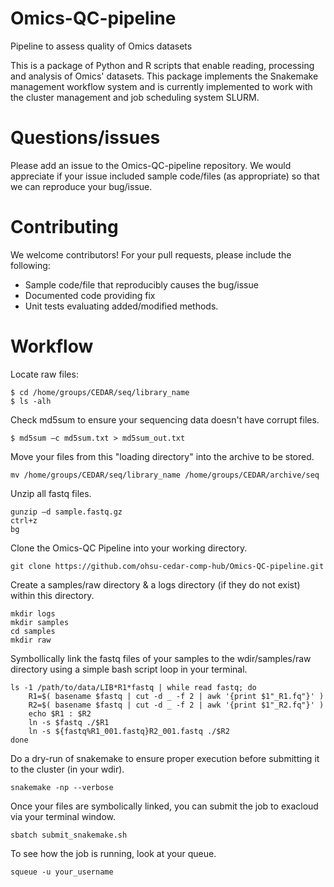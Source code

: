 Omics-QC-pipeline
======================

Pipeline to assess quality of Omics datasets

This is a package of Python and R scripts that enable reading, processing and analysis of Omics' datasets. 
This package implements the Snakemake management workflow system and is currently implemented to work with 
the cluster management and job scheduling system SLURM. 

Questions/issues
======================

Please add an issue to the Omics-QC-pipeline repository. We would appreciate if your issue included sample code/files 
(as appropriate) so that we can reproduce your bug/issue. 


Contributing
======================

We welcome contributors! For your pull requests, please include the following:

* Sample code/file that reproducibly causes the bug/issue
* Documented code providing fix
* Unit tests evaluating added/modified methods. 

Workflow
======================

Locate raw files:

```
$ cd /home/groups/CEDAR/seq/library_name
$ ls -alh
```

Check md5sum to ensure your sequencing data doesn't have corrupt files.

```
$ md5sum –c md5sum.txt > md5sum_out.txt
```

Move your files from this "loading directory" into the archive to be stored.

```
mv /home/groups/CEDAR/seq/library_name /home/groups/CEDAR/archive/seq
```

Unzip all fastq files.

```
gunzip –d sample.fastq.gz
ctrl+z
bg
```

Clone the Omics-QC Pipeline into your working directory.

```
git clone https://github.com/ohsu-cedar-comp-hub/Omics-QC-pipeline.git
```

Create a samples/raw directory & a logs directory (if they do not exist) within this directory.

```
mkdir logs
mkdir samples
cd samples
mkdir raw
```

Symbollically link the fastq files of your samples to the wdir/samples/raw directory using a simple bash script loop in your terminal.

```
ls -1 /path/to/data/LIB*R1*fastq | while read fastq; do
    R1=$( basename $fastq | cut -d _ -f 2 | awk '{print $1"_R1.fq"}' )
    R2=$( basename $fastq | cut -d _ -f 2 | awk '{print $1"_R2.fq"}' )
    echo $R1 : $R2
    ln -s $fastq ./$R1
    ln -s ${fastq%R1_001.fastq}R2_001.fastq ./$R2
done
```

Do a dry-run of snakemake to ensure proper execution before submitting it to the cluster (in your wdir).

```
snakemake -np --verbose
```

Once your files are symbolically linked, you can submit the job to exacloud via your terminal window.

```
sbatch submit_snakemake.sh
```

To see how the job is running, look at your queue.

```
squeue -u your_username
```
